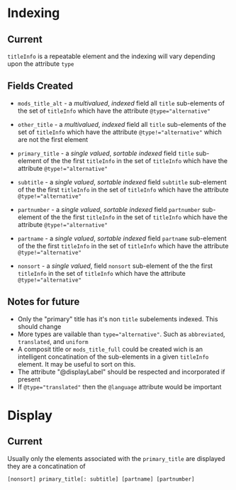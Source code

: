 # Indexing

## Current
```titleInfo``` is a repeatable element and the indexing will vary  depending upon the attribute ```type```

## Fields Created

* ```mods_title_alt``` - a *multivalued*, *indexed* field
all ```title``` sub-elements of the set of ```titleInfo``` which have the attribute ```@type="alternative"```

* ```other_title``` - a *multivalued*, *indexed* field
all ```title``` sub-elements of the set of ```titleInfo``` which have the attribute ```@type!="alternative"``` which are not the first element

* ```primary_title``` - a *single valued*, *sortable* *indexed* field
```title``` sub-element of the the first ```titleInfo```
in the set of ```titleInfo``` which have the 
attribute ```@type!="alternative"``` 

* ```subtitle``` - a *single valued*, *sortable* *indexed* field
```subtitle``` sub-element of the the first ```titleInfo```
in the set of ```titleInfo``` which have the 
attribute ```@type!="alternative"``` 

* ```partnumber``` - a *single valued*, *sortable* *indexed* field
```partnumber``` sub-element of the the first ```titleInfo```
in the set of ```titleInfo``` which have the 
attribute ```@type!="alternative"``` 

* ```partname``` - a *single valued*, *sortable* *indexed* field
```partname``` sub-element of the the first ```titleInfo```
in the set of ```titleInfo``` which have the 
attribute ```@type!="alternative"``` 

* ```nonsort``` - a *single valued*, field
```nonsort``` sub-element of the the first ```titleInfo```
in the set of ```titleInfo``` which have the 
attribute ```@type!="alternative"``` 

## Notes for future
* Only the "primary" title has it's non ```title``` subelements indexed.  This should change
* More types are vailable than ```type="alternative"```.  Such as ```abbreviated```, ```translated```, and ```uniform```
* A composit title or ```mods_title_full``` could be created wich is an intelligent concatination of the sub-elements in a given ```titleInfo``` element. It may be useful to sort on this.
* The attribute "@displayLabel" should be respected and incorporated if present
* If ```@type="translated"``` then the ```@language``` attribute would be important

# Display

## Current

Usually only the elements associated with the ```primary_title``` are displayed they are a concatination of 
```
[nonsort] primary_title[: subtitle] [partname] [partnumber]
```
